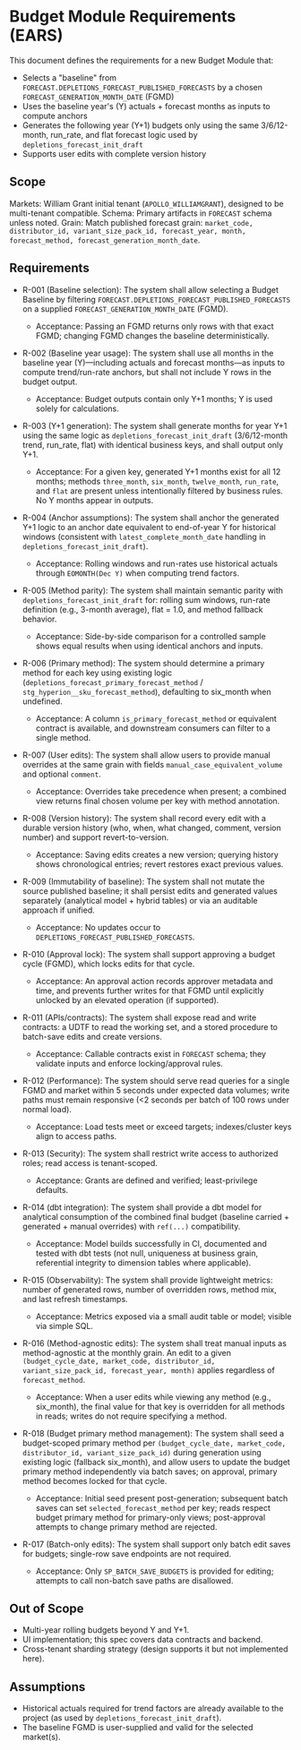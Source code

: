 # Budget Module Requirements (EARS)

This document defines the requirements for a new Budget Module that:
- Selects a "baseline" from `FORECAST.DEPLETIONS_FORECAST_PUBLISHED_FORECASTS` by a chosen `FORECAST_GENERATION_MONTH_DATE` (FGMD)
- Uses the baseline year's (Y) actuals + forecast months as inputs to compute anchors
- Generates the following year (Y+1) budgets only using the same 3/6/12-month, run_rate, and flat forecast logic used by `depletions_forecast_init_draft`
- Supports user edits with complete version history

## Scope

Markets: William Grant initial tenant (`APOLLO_WILLIAMGRANT`), designed to be multi-tenant compatible.
Schema: Primary artifacts in `FORECAST` schema unless noted.
Grain: Match published forecast grain: `market_code, distributor_id, variant_size_pack_id, forecast_year, month, forecast_method, forecast_generation_month_date`.

## Requirements

- R-001 (Baseline selection): The system shall allow selecting a Budget Baseline by filtering `FORECAST.DEPLETIONS_FORECAST_PUBLISHED_FORECASTS` on a supplied `FORECAST_GENERATION_MONTH_DATE` (FGMD).
  - Acceptance: Passing an FGMD returns only rows with that exact FGMD; changing FGMD changes the baseline deterministically.

- R-002 (Baseline year usage): The system shall use all months in the baseline year (Y)—including actuals and forecast months—as inputs to compute trend/run-rate anchors, but shall not include Y rows in the budget output.
  - Acceptance: Budget outputs contain only Y+1 months; Y is used solely for calculations.

- R-003 (Y+1 generation): The system shall generate months for year Y+1 using the same logic as `depletions_forecast_init_draft` (3/6/12-month trend, run_rate, flat) with identical business keys, and shall output only Y+1.
  - Acceptance: For a given key, generated Y+1 months exist for all 12 months; methods `three_month`, `six_month`, `twelve_month`, `run_rate`, and `flat` are present unless intentionally filtered by business rules. No Y months appear in outputs.

- R-004 (Anchor assumptions): The system shall anchor the generated Y+1 logic to an anchor date equivalent to end-of-year Y for historical windows (consistent with `latest_complete_month_date` handling in `depletions_forecast_init_draft`).
  - Acceptance: Rolling windows and run-rates use historical actuals through `EOMONTH(Dec Y)` when computing trend factors.

- R-005 (Method parity): The system shall maintain semantic parity with `depletions_forecast_init_draft` for: rolling sum windows, run-rate definition (e.g., 3-month average), flat = 1.0, and method fallback behavior.
  - Acceptance: Side-by-side comparison for a controlled sample shows equal results when using identical anchors and inputs.

- R-006 (Primary method): The system should determine a primary method for each key using existing logic (`depletions_forecast_primary_forecast_method` / `stg_hyperion__sku_forecast_method`), defaulting to six_month when undefined.
  - Acceptance: A column `is_primary_forecast_method` or equivalent contract is available, and downstream consumers can filter to a single method.

- R-007 (User edits): The system shall allow users to provide manual overrides at the same grain with fields `manual_case_equivalent_volume` and optional `comment`.
  - Acceptance: Overrides take precedence when present; a combined view returns final chosen volume per key with method annotation.

- R-008 (Version history): The system shall record every edit with a durable version history (who, when, what changed, comment, version number) and support revert-to-version.
  - Acceptance: Saving edits creates a new version; querying history shows chronological entries; revert restores exact previous values.

- R-009 (Immutability of baseline): The system shall not mutate the source published baseline; it shall persist edits and generated values separately (analytical model + hybrid tables) or via an auditable approach if unified.
  - Acceptance: No updates occur to `DEPLETIONS_FORECAST_PUBLISHED_FORECASTS`.

- R-010 (Approval lock): The system shall support approving a budget cycle (FGMD), which locks edits for that cycle.
  - Acceptance: An approval action records approver metadata and time, and prevents further writes for that FGMD until explicitly unlocked by an elevated operation (if supported).

- R-011 (APIs/contracts): The system shall expose read and write contracts: a UDTF to read the working set, and a stored procedure to batch-save edits and create versions.
  - Acceptance: Callable contracts exist in `FORECAST` schema; they validate inputs and enforce locking/approval rules.

- R-012 (Performance): The system should serve read queries for a single FGMD and market within 5 seconds under expected data volumes; write paths must remain responsive (<2 seconds per batch of 100 rows under normal load).
  - Acceptance: Load tests meet or exceed targets; indexes/cluster keys align to access paths.

- R-013 (Security): The system shall restrict write access to authorized roles; read access is tenant-scoped.
  - Acceptance: Grants are defined and verified; least-privilege defaults.

- R-014 (dbt integration): The system shall provide a dbt model for analytical consumption of the combined final budget (baseline carried + generated + manual overrides) with `ref(...)` compatibility.
  - Acceptance: Model builds successfully in CI, documented and tested with dbt tests (not null, uniqueness at business grain, referential integrity to dimension tables where applicable).

- R-015 (Observability): The system shall provide lightweight metrics: number of generated rows, number of overridden rows, method mix, and last refresh timestamps.
  - Acceptance: Metrics exposed via a small audit table or model; visible via simple SQL.

- R-016 (Method-agnostic edits): The system shall treat manual inputs as method-agnostic at the monthly grain. An edit to a given `(budget_cycle_date, market_code, distributor_id, variant_size_pack_id, forecast_year, month)` applies regardless of `forecast_method`.
  - Acceptance: When a user edits while viewing any method (e.g., six_month), the final value for that key is overridden for all methods in reads; writes do not require specifying a method.

- R-018 (Budget primary method management): The system shall seed a budget-scoped primary method per `(budget_cycle_date, market_code, distributor_id, variant_size_pack_id)` during generation using existing logic (fallback six_month), and allow users to update the budget primary method independently via batch saves; on approval, primary method becomes locked for that cycle.
  - Acceptance: Initial seed present post-generation; subsequent batch saves can set `selected_forecast_method` per key; reads respect budget primary method for primary-only views; post-approval attempts to change primary method are rejected.

- R-017 (Batch-only edits): The system shall support only batch edit saves for budgets; single-row save endpoints are not required.
  - Acceptance: Only `SP_BATCH_SAVE_BUDGETS` is provided for editing; attempts to call non-batch save paths are disallowed.

## Out of Scope
- Multi-year rolling budgets beyond Y and Y+1.
- UI implementation; this spec covers data contracts and backend.
- Cross-tenant sharding strategy (design supports it but not implemented here).

## Assumptions
- Historical actuals required for trend factors are already available to the project (as used by `depletions_forecast_init_draft`).
- The baseline FGMD is user-supplied and valid for the selected market(s).
